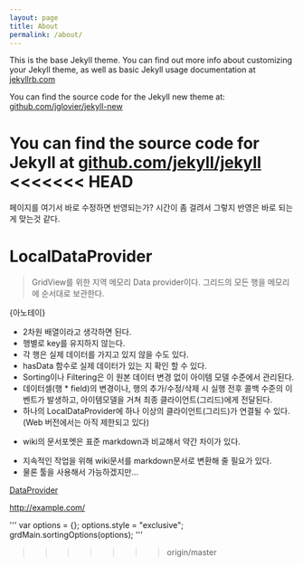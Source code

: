 ```yaml
---
layout: page
title: About
permalink: /about/
---
```


This is the base Jekyll theme. You can find out more info about customizing your Jekyll theme, as well as basic Jekyll usage documentation at [jekyllrb.com](http://jekyllrb.com/)

You can find the source code for the Jekyll new theme at: [github.com/jglovier/jekyll-new](https://github.com/jglovier/jekyll-new)

You can find the source code for Jekyll at [github.com/jekyll/jekyll](https://github.com/jekyll/jekyll)
<<<<<<< HEAD
=======

페이지를 여기서 바로 수정하면 반영되는가?
시간이 좀 걸려서 그렇지 반영은 바로 되는게 맞는것 같다.

# LocalDataProvider

> GridView를 위한 지역 메모리 Data provider이다. 그리드의 모든 행을 메모리에 순서대로 보관한다.    


{아노테이}

* 2차원 배열이라고 생각하면 된다.
* 행별로 key를 유지하지 않는다.
* 각 행은 실제 데이터를 가지고 있지 않을 수도 있다.
* hasData 함수로 실제 데이터가 있는 지 확인 할 수 있다.
* Sorting이나 Filtering은 이 원본 데이터 변경 없이 아이템 모델 수준에서 관리된다.
* 데이터셀(행 * field)의 변경이나, 행의 추가/수정/삭제 시 실행 전후 콜백 수준의 이벤트가 발생하고, 아이템모델을 거쳐 최종 클라이언트(그리드)에게 전달된다.
* 하나의 LocalDataProvider에 하나 이상의 클라이언트(그리드)가 연결될 수 있다. (Web 버전에서는 아직 제한되고 있다)

- wiki의 문서포멧은 표준 markdown과 비교해서 약간 차이가 있다.
+ 지속적인 작업을 위해 wiki문서를 markdown문서로 변환해 줄 필요가 있다.
+ 물론 툴을 사용해서 가능하겠지만...

[DataProvider](dataprovider.md)



<http://example.com/>

'''
    var options = {};
    options.style = "exclusive";
    grdMain.sortingOptions(options);
'''
>>>>>>> origin/master
